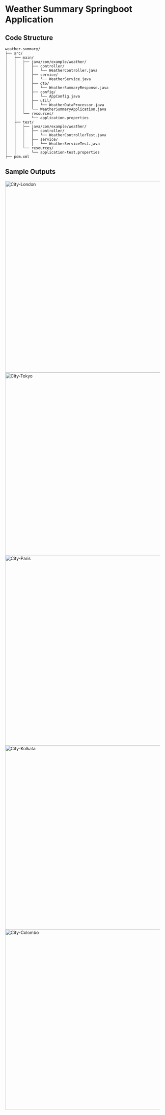 # Weather Summary Springboot Application

## Code Structure

```
weather-summary/
├── src/
│   ├── main/
│   │   ├── java/com/example/weather/
│   │   │   ├── controller/
│   │   │   │   └── WeatherController.java
│   │   │   ├── service/
│   │   │   │   └── WeatherService.java
│   │   │   ├── dto/
│   │   │   │   └── WeatherSummaryResponse.java
│   │   │   ├── config/
│   │   │   │   └── AppConfig.java
│   │   │   ├── util/
│   │   │   │   └── WeatherDataProcessor.java
│   │   │   └── WeatherSummaryApplication.java
│   │   └── resources/
│   │       └── application.properties
│   ├── test/
│   │   ├── java/com/example/weather/
│   │   │   ├── controller/
│   │   │   │   └── WeatherControllerTest.java
│   │   │   ├── service/
│   │   │   │   └── WeatherServiceTest.java
│   │   └── resources/
│   │       └── application-test.properties
├── pom.xml

```

## Sample Outputs
<img width="1273" height="623" alt="City-London" src="https://github.com/user-attachments/assets/b623eeed-7cbb-4f97-8afe-e784c20b67ba" />
<img width="1277" height="593" alt="City-Tokyo" src="https://github.com/user-attachments/assets/053af3db-f97e-4814-ae12-d7b6f6f65bab" />
<img width="1290" height="618" alt="City-Paris" src="https://github.com/user-attachments/assets/8e5e722b-3653-49d1-b4dc-4c86af9c2d0c" />
<img width="1277" height="598" alt="City-Kolkata" src="https://github.com/user-attachments/assets/803a87bd-fc29-497e-bfec-ba6b928b571e" />
<img width="1284" height="587" alt="City-Colombo" src="https://github.com/user-attachments/assets/780af663-0720-4e71-8a2f-716a455b9e15" />
